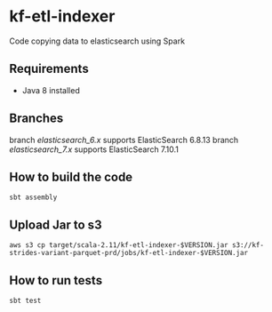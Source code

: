 # kf-etl-indexer
Code copying data to elasticsearch using Spark

## Requirements
* Java 8 installed

## Branches
branch *elasticsearch_6.x* supports ElasticSearch 6.8.13
branch *elasticsearch_7.x* supports ElasticSearch 7.10.1

## How to build the code

```shell
sbt assembly
```

## Upload Jar to s3

```shell
aws s3 cp target/scala-2.11/kf-etl-indexer-$VERSION.jar s3://kf-strides-variant-parquet-prd/jobs/kf-etl-indexer-$VERSION.jar
```

## How to run tests

```shell
sbt test
```
